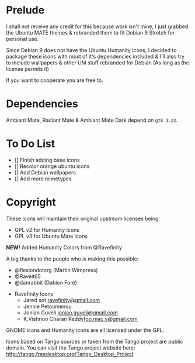 # Prelude

I shall not receive any credit for this because work isn't mine, I just
grabbed the Ubuntu MATE themes & rebranded them to fit Debian 9 Stretch
for personal use.

Since Debian 9 does not have the Ubuntu Humanity Icons, I decided to
package these icons with most of it's dependencies included & I'll 
also try to include wallpapers & other UM stuff rebranded for Debian
(As long as the license permits it)

If you want to cooperate you are free to.

# Dependencies
Ambiant Mate, Radiant Mate & Ambiant Mate Dark depend on `gtk 3.22`.


# To Do List

- [] Finish adding base icons
- [] Recolor orange ubuntu icons
- [] Add Debian wallpapers
- [] Add more mimetypes

# Copyright
These icons will maintain their original upstream licenses being:

 * GPL v2 for Humanity Icons
 * GPL v3 for Ubuntu Mate Icons

**NEW!** Added Humanity Colors from @Ravefinity

A big thanks to the people who is making this possible:

* @flexiondotorg (Martin Wimpress)
* @Raveit65
* @danrabbit (Dabien Foré)

- Ravefinity Icons
    * Jared sot <ravefinity@gmail.com>
    * Jennie Petoumenou
    * Jonian Guveli <jonian.guveli@gmail.com>
    * K.Vishnoo Charan Reddy<foo.mac.v@gmail.com>

GNOME icons and Humanity icons are all licensed under the GPL.

Icons based on Tango sources or taken from the Tango project are public domain.
	You can visit the Tango project website here:
		http://tango.freedesktop.org/Tango_Desktop_Project

